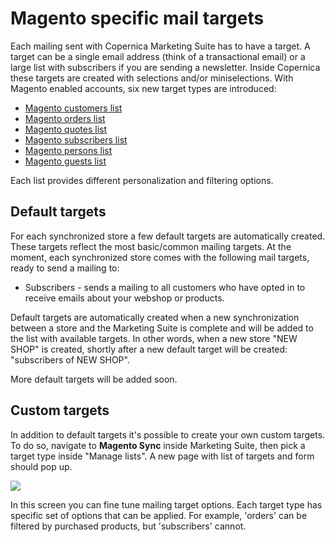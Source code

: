 # Magento specific mail targets

Each mailing sent with Copernica Marketing Suite has to have a target. A target can 
be a single email address (think of a transactional email) or a large list with 
subscribers if you are sending a newsletter. Inside Copernica these targets are 
created with selections and/or miniselections. With Magento enabled accounts, six
new target types are introduced: 

- [Magento customers list](copernica-docs:MarketingSuite/magento-integration/targets/customers)
- [Magento orders list](copernica-docs:MarketingSuite/magento-integration/targets/orders)
- [Magento quotes list](copernica-docs:MarketingSuite/magento-integration/targets/quotes)
- [Magento subscribers list](copernica-docs:MarketingSuite/magento-integration/targets/subscribers)
- [Magento persons list](copernica-docs:MarketingSuite/magento-integration/targets/persons)
- [Magento guests list](copernica-docs:MarketingSuite/magento-integration/targets/guests)

Each list provides different personalization and filtering options. 

## Default targets

For each synchronized store a few default targets are automatically created. These 
targets reflect the most basic/common mailing targets. At the moment, each synchronized
store comes with the following mail targets, ready to send a mailing to: 

*   Subscribers - sends a mailing to all customers who have opted in to receive emails about 
your webshop or products. 


Default targets are automatically created when a new synchronization between a store
and the Marketing Suite is complete and will be added to the list with available
targets. In other words, when a new store "NEW SHOP" is created, shortly after a new default 
target will be created: "subscribers of NEW SHOP".

More default targets will be added soon. 

## Custom targets 

In addition to default targets it's possible to create your own custom targets. 
To do so, navigate to **Magento Sync** inside Marketing Suite, then pick a target 
type inside "Manage lists". A new page with list of targets and form should 
pop up.

![](copernica-docs:MarketingSuite/images/magento-filter-page.png)

In this screen you can fine tune mailing target options. Each target type has 
specific set of options that can be applied. For example, 'orders' can be filtered 
by purchased products, but 'subscribers' cannot.
